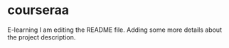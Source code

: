 # courseraa
E-learning
I am editing the README file. Adding some more details about the project description.
